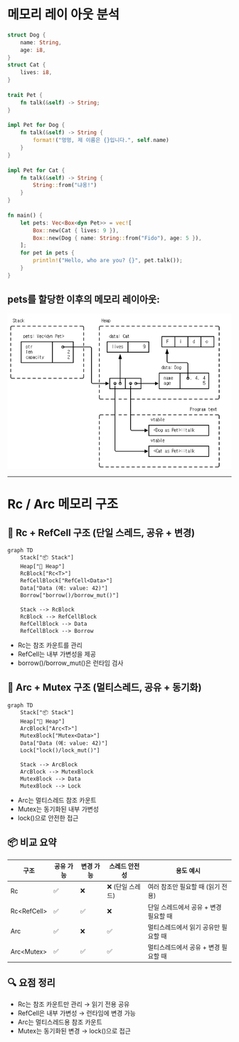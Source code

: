 # 메모리 레이 아웃 분석
```rust
struct Dog {
    name: String,
    age: i8,
}
struct Cat {
    lives: i8,
}

trait Pet {
    fn talk(&self) -> String;
}

impl Pet for Dog {
    fn talk(&self) -> String {
        format!("멍멍, 제 이름은 {}입니다.", self.name)
    }
}

impl Pet for Cat {
    fn talk(&self) -> String {
        String::from("냐옹!")
    }
}

fn main() {
    let pets: Vec<Box<dyn Pet>> = vec![
        Box::new(Cat { lives: 9 }),
        Box::new(Dog { name: String::from("Fido"), age: 5 }),
    ];
    for pet in pets {
        println!("Hello, who are you? {}", pet.talk());
    }
}
```

## pets를 할당한 이후의 메모리 레이아웃:

![메모리 레이아웃](/image/메모리_layout.png)


---

# Rc / Arc 메모리 구조

## 🧠 Rc + RefCell 구조 (단일 스레드, 공유 + 변경)
```mermaid
graph TD
    Stack["📦 Stack"]
    Heap["🧠 Heap"]
    RcBlock["Rc<T>"]
    RefCellBlock["RefCell<Data>"]
    Data["Data (예: value: 42)"]
    Borrow["borrow()/borrow_mut()"]

    Stack --> RcBlock
    RcBlock --> RefCellBlock
    RefCellBlock --> Data
    RefCellBlock --> Borrow
```

- Rc<T>는 참조 카운트를 관리
- RefCell<T>는 내부 가변성을 제공
- borrow()/borrow_mut()은 런타임 검사

## 🧠 Arc + Mutex 구조 (멀티스레드, 공유 + 동기화)
```mermaid
graph TD
    Stack["📦 Stack"]
    Heap["🧠 Heap"]
    ArcBlock["Arc<T>"]
    MutexBlock["Mutex<Data>"]
    Data["Data (예: value: 42)"]
    Lock["lock()/lock_mut()"]

    Stack --> ArcBlock
    ArcBlock --> MutexBlock
    MutexBlock --> Data
    MutexBlock --> Lock
```

- Arc<T>는 멀티스레드 참조 카운트
- Mutex<T>는 동기화된 내부 가변성
- lock()으로 안전한 접근

## 📦 비교 요약
| 구조               | 공유 가능 | 변경 가능 | 스레드 안전성 | 용도 예시                          |
|--------------------|-----------|-----------|----------------|-------------------------------------|
| Rc<T>              | ✅        | ❌        | ❌ (단일 스레드) | 여러 참조만 필요할 때 (읽기 전용)     |
| Rc<RefCell<T>>     | ✅        | ✅        | ❌              | 단일 스레드에서 공유 + 변경 필요할 때 |
| Arc<T>             | ✅        | ❌        | ✅              | 멀티스레드에서 읽기 공유만 필요할 때  |
| Arc<Mutex<T>>      | ✅        | ✅        | ✅              | 멀티스레드에서 공유 + 변경 필요할 때  |

## 🔍 요점 정리
- Rc는 참조 카운트만 관리 → 읽기 전용 공유
- RefCell은 내부 가변성 → 런타임에 변경 가능
- Arc는 멀티스레드용 참조 카운트
- Mutex는 동기화된 변경 → lock()으로 접근





